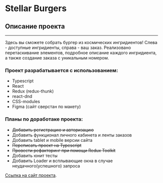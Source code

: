 # Stellar Burgers

## Описание проекта
---
Здесь вы сможете собрать бургер из космических ингридиентов! Слева - доступные ингридиенты, справа - ваш заказ. Реализовано перетаскивание элементов, подробное описание каждого ингридиента, а также создание заказа с уникальным номером. 

### **Проект разрабатывается с использованием:**
* Typescript 
* React
* Redux (redux-thunk)
* react-dnd
* CSS-modules
* Figma (сайт сверстан по макету)

### **Планы по доработаке проекта:**
* ~~Добавить регистрацию и авторизацию~~
* Добавить функционал личного кабинета и ленты заказов
* Добавить tablet и mobile версии сайта
* ~~Переписать проект на Typescript~~
* ~~Провести рефакторинг при помощи Redux Toolkit~~
* Добавить юнит тесты
* Добавить Loader и всплывающие окна в случае неудачного(успешного) запроса

[Ссылка на сайт проекта](https://react-burger-alpha.vercel.app/).

